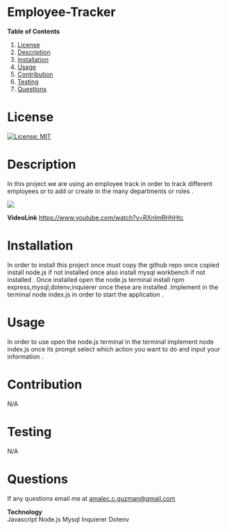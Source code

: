 # Employee-Tracker 
                    

**Table of Contents**
1. [License](#license)
2. [Description](#description)
3. [Installation](#installation) 
4. [Usage](#usage)  
5. [Contribution](#contribution)
6. [Testing](#testing) 
7. [Questions](#questions)  


# **License** 

[![License: MIT](https://img.shields.io/badge/License-MIT-yellow.svg)](https://opensource.org/licenses/MIT)

# **Description** 

In this project we are using an employee track in order to track different employees or to add or create in the 
many departments or roles . 

![](images/Screenshot(37).png) 

   **VideoLink** https://www.youtube.com/watch?v=RXnImRHhHtc 
  

# **Installation** 
  
In order to install this project once must copy the github repo once copied install node.js if not installed once also install mysql workbench if not installed . Once installed open the node.js terminal install npm express,mysql,dotenv,inquierer once these are installed .Implement in the terminal node index.js in order to start the application .  

# **Usage**  
        
In order to use open the node.js terminal in the terminal implement node index.js once its prompt select which 
action you want to do and input your information .

# **Contribution** 

N/A 

# **Testing** 

N/A 

# **Questions** 

If any questions email me at amalec.c.guzman@gmail.com 

**Technology**  
Javascript 
Node.js 
Mysql 
Inquierer 
Dotenv 
